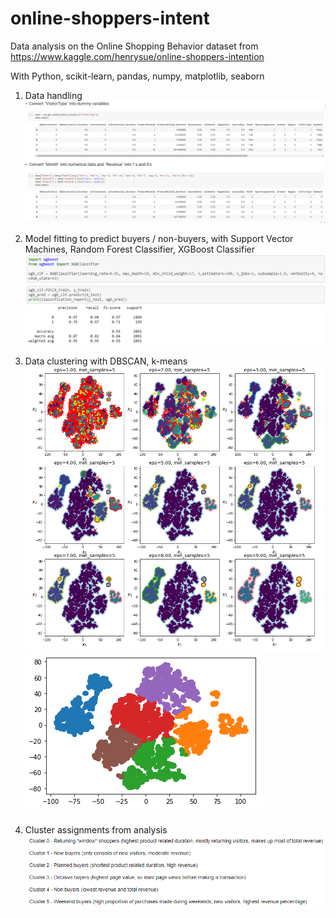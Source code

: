 # online-shoppers-intent

Data analysis on the Online Shopping Behavior dataset from https://www.kaggle.com/henrysue/online-shoppers-intention

With Python, scikit-learn, pandas, numpy, matplotlib, seaborn

1. Data handling
![datahandling](images/data_handling.png)

2. Model fitting to predict buyers / non-buyers, with Support Vector Machines, Random Forest Classifier, XGBoost Classifier
![xgboost](images/xgb_classifier_results.png)

3. Data clustering with DBSCAN, k-means
![dbscan](images/dbscan_gridsearch.png)
![kmeans](images/kmeans_clustering.png)

4. Cluster assignments from analysis
![clusters](images/cluster_assignment.png)

